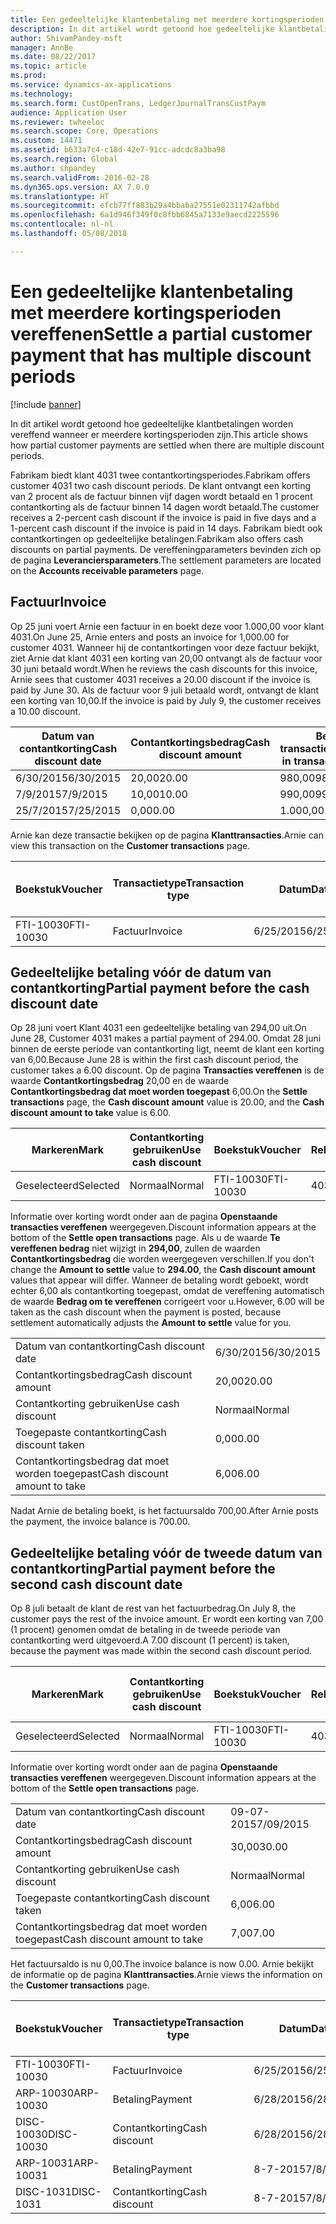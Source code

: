 ```yaml
---
title: Een gedeeltelijke klantenbetaling met meerdere kortingsperioden vereffenen
description: In dit artikel wordt getoond hoe gedeeltelijke klantbetalingen worden vereffend wanneer er meerdere kortingsperioden zijn.
author: ShivamPandey-msft
manager: AnnBe
ms.date: 08/22/2017
ms.topic: article
ms.prod: 
ms.service: dynamics-ax-applications
ms.technology: 
ms.search.form: CustOpenTrans, LedgerJournalTransCustPaym
audience: Application User
ms.reviewer: twheeloc
ms.search.scope: Core, Operations
ms.custom: 14471
ms.assetid: b633a7c4-c18d-42e7-91cc-adcdc8a3ba98
ms.search.region: Global
ms.author: shpandey
ms.search.validFrom: 2016-02-28
ms.dyn365.ops.version: AX 7.0.0
ms.translationtype: HT
ms.sourcegitcommit: efcb77ff883b29a4bbaba27551e02311742afbbd
ms.openlocfilehash: 6a1d946f349f0c8fbb6845a7133e9aecd2225596
ms.contentlocale: nl-nl
ms.lasthandoff: 05/08/2018

---
```


# <a name="settle-a-partial-customer-payment-that-has-multiple-discount-periods"></a><span data-ttu-id="0a115-103">Een gedeeltelijke klantenbetaling met meerdere kortingsperioden vereffenen</span><span class="sxs-lookup"><span data-stu-id="0a115-103">Settle a partial customer payment that has multiple discount periods</span></span>

[!include [banner](../includes/banner.md)]

<span data-ttu-id="0a115-104">In dit artikel wordt getoond hoe gedeeltelijke klantbetalingen worden vereffend wanneer er meerdere kortingsperioden zijn.</span><span class="sxs-lookup"><span data-stu-id="0a115-104">This article shows how partial customer payments are settled when there are multiple discount periods.</span></span>

<span data-ttu-id="0a115-105">Fabrikam biedt klant 4031 twee contantkortingsperiodes.</span><span class="sxs-lookup"><span data-stu-id="0a115-105">Fabrikam offers customer 4031 two cash discount periods.</span></span> <span data-ttu-id="0a115-106">De klant ontvangt een korting van 2 procent als de factuur binnen vijf dagen wordt betaald en 1 procent contantkorting als de factuur binnen 14 dagen wordt betaald.</span><span class="sxs-lookup"><span data-stu-id="0a115-106">The customer receives a 2-percent cash discount if the invoice is paid in five days and a 1-percent cash discount if the invoice is paid in 14 days.</span></span> <span data-ttu-id="0a115-107">Fabrikam biedt ook contantkortingen op gedeeltelijke betalingen.</span><span class="sxs-lookup"><span data-stu-id="0a115-107">Fabrikam also offers cash discounts on partial payments.</span></span> <span data-ttu-id="0a115-108">De vereffeningparameters bevinden zich op de pagina **Leveranciersparameters**.</span><span class="sxs-lookup"><span data-stu-id="0a115-108">The settlement parameters are located on the **Accounts receivable parameters** page.</span></span>

## <a name="invoice"></a><span data-ttu-id="0a115-109">Factuur</span><span class="sxs-lookup"><span data-stu-id="0a115-109">Invoice</span></span>
<span data-ttu-id="0a115-110">Op 25 juni voert Arnie een factuur in en boekt deze voor 1.000,00 voor klant 4031.</span><span class="sxs-lookup"><span data-stu-id="0a115-110">On June 25, Arnie enters and posts an invoice for 1,000.00 for customer 4031.</span></span> <span data-ttu-id="0a115-111">Wanneer hij de contantkortingen voor deze factuur bekijkt, ziet Arnie dat klant 4031 een korting van 20,00 ontvangt als de factuur voor 30 juni betaald wordt.</span><span class="sxs-lookup"><span data-stu-id="0a115-111">When he reviews the cash discounts for this invoice, Arnie sees that customer 4031 receives a 20.00 discount if the invoice is paid by June 30.</span></span> <span data-ttu-id="0a115-112">Als de factuur voor 9 juli betaald wordt, ontvangt de klant een korting van 10,00.</span><span class="sxs-lookup"><span data-stu-id="0a115-112">If the invoice is paid by July 9, the customer receives a 10.00 discount.</span></span>

| <span data-ttu-id="0a115-113">Datum van contantkorting</span><span class="sxs-lookup"><span data-stu-id="0a115-113">Cash discount date</span></span> | <span data-ttu-id="0a115-114">Contantkortingsbedrag</span><span class="sxs-lookup"><span data-stu-id="0a115-114">Cash discount amount</span></span> | <span data-ttu-id="0a115-115">Bedrag in transactievaluta</span><span class="sxs-lookup"><span data-stu-id="0a115-115">Amount in transaction currency</span></span> |
|--------------------|----------------------|--------------------------------|
| <span data-ttu-id="0a115-116">6/30/2015</span><span class="sxs-lookup"><span data-stu-id="0a115-116">6/30/2015</span></span>          | <span data-ttu-id="0a115-117">20,00</span><span class="sxs-lookup"><span data-stu-id="0a115-117">20.00</span></span>                | <span data-ttu-id="0a115-118">980,00</span><span class="sxs-lookup"><span data-stu-id="0a115-118">980.00</span></span>                         |
| <span data-ttu-id="0a115-119">7/9/2015</span><span class="sxs-lookup"><span data-stu-id="0a115-119">7/9/2015</span></span>           | <span data-ttu-id="0a115-120">10,00</span><span class="sxs-lookup"><span data-stu-id="0a115-120">10.00</span></span>                | <span data-ttu-id="0a115-121">990,00</span><span class="sxs-lookup"><span data-stu-id="0a115-121">990.00</span></span>                         |
| <span data-ttu-id="0a115-122">25/7/2015</span><span class="sxs-lookup"><span data-stu-id="0a115-122">7/25/2015</span></span>          | <span data-ttu-id="0a115-123">0,00</span><span class="sxs-lookup"><span data-stu-id="0a115-123">0.00</span></span>                 | <span data-ttu-id="0a115-124">1.000,00</span><span class="sxs-lookup"><span data-stu-id="0a115-124">1,000.00</span></span>                       |

<span data-ttu-id="0a115-125">Arnie kan deze transactie bekijken op de pagina **Klanttransacties**.</span><span class="sxs-lookup"><span data-stu-id="0a115-125">Arnie can view this transaction on the **Customer transactions** page.</span></span>

| <span data-ttu-id="0a115-126">Boekstuk</span><span class="sxs-lookup"><span data-stu-id="0a115-126">Voucher</span></span>   | <span data-ttu-id="0a115-127">Transactietype</span><span class="sxs-lookup"><span data-stu-id="0a115-127">Transaction type</span></span> | <span data-ttu-id="0a115-128">Datum</span><span class="sxs-lookup"><span data-stu-id="0a115-128">Date</span></span>      | <span data-ttu-id="0a115-129">Factuur</span><span class="sxs-lookup"><span data-stu-id="0a115-129">Invoice</span></span> | <span data-ttu-id="0a115-130">Debetbedrag in transactievaluta</span><span class="sxs-lookup"><span data-stu-id="0a115-130">Amount in transaction currency debit</span></span> | <span data-ttu-id="0a115-131">Creditbedrag in transactievaluta</span><span class="sxs-lookup"><span data-stu-id="0a115-131">Amount in transaction currency credit</span></span> | <span data-ttu-id="0a115-132">Saldo</span><span class="sxs-lookup"><span data-stu-id="0a115-132">Balance</span></span>  | <span data-ttu-id="0a115-133">Valuta</span><span class="sxs-lookup"><span data-stu-id="0a115-133">Currency</span></span> |
|-----------|------------------|-----------|---------|--------------------------------------|---------------------------------------|----------|----------|
| <span data-ttu-id="0a115-134">FTI-10030</span><span class="sxs-lookup"><span data-stu-id="0a115-134">FTI-10030</span></span> | <span data-ttu-id="0a115-135">Factuur</span><span class="sxs-lookup"><span data-stu-id="0a115-135">Invoice</span></span>          | <span data-ttu-id="0a115-136">6/25/2015</span><span class="sxs-lookup"><span data-stu-id="0a115-136">6/25/2015</span></span> | <span data-ttu-id="0a115-137">10030</span><span class="sxs-lookup"><span data-stu-id="0a115-137">10030</span></span>   | <span data-ttu-id="0a115-138">1.000,00</span><span class="sxs-lookup"><span data-stu-id="0a115-138">1,000.00</span></span>                             |                                       | <span data-ttu-id="0a115-139">1.000,00</span><span class="sxs-lookup"><span data-stu-id="0a115-139">1,000.00</span></span> | <span data-ttu-id="0a115-140">USD</span><span class="sxs-lookup"><span data-stu-id="0a115-140">USD</span></span>      |

## <a name="partial-payment-before-the-cash-discount-date"></a><span data-ttu-id="0a115-141">Gedeeltelijke betaling vóór de datum van contantkorting</span><span class="sxs-lookup"><span data-stu-id="0a115-141">Partial payment before the cash discount date</span></span>
<span data-ttu-id="0a115-142">Op 28 juni voert Klant 4031 een gedeeltelijke betaling van 294,00 uit.</span><span class="sxs-lookup"><span data-stu-id="0a115-142">On June 28, Customer 4031 makes a partial payment of 294.00.</span></span> <span data-ttu-id="0a115-143">Omdat 28 juni binnen de eerste periode van contantkorting ligt, neemt de klant een korting van 6,00.</span><span class="sxs-lookup"><span data-stu-id="0a115-143">Because June 28 is within the first cash discount period, the customer takes a 6.00 discount.</span></span> <span data-ttu-id="0a115-144">Op de pagina **Transacties vereffenen** is de waarde **Contantkortingsbedrag** 20,00 en de waarde **Contantkortingsbedrag dat moet worden toegepast** 6,00.</span><span class="sxs-lookup"><span data-stu-id="0a115-144">On the **Settle transactions** page, the **Cash discount amount** value is 20.00, and the **Cash discount amount to take** value is 6.00.</span></span>

| <span data-ttu-id="0a115-145">Markeren</span><span class="sxs-lookup"><span data-stu-id="0a115-145">Mark</span></span>     | <span data-ttu-id="0a115-146">Contantkorting gebruiken</span><span class="sxs-lookup"><span data-stu-id="0a115-146">Use cash discount</span></span> | <span data-ttu-id="0a115-147">Boekstuk</span><span class="sxs-lookup"><span data-stu-id="0a115-147">Voucher</span></span>   | <span data-ttu-id="0a115-148">Rekening</span><span class="sxs-lookup"><span data-stu-id="0a115-148">Account</span></span> | <span data-ttu-id="0a115-149">Datum</span><span class="sxs-lookup"><span data-stu-id="0a115-149">Date</span></span>      | <span data-ttu-id="0a115-150">Vervaldatum</span><span class="sxs-lookup"><span data-stu-id="0a115-150">Due date</span></span>  | <span data-ttu-id="0a115-151">Factuur</span><span class="sxs-lookup"><span data-stu-id="0a115-151">Invoice</span></span> | <span data-ttu-id="0a115-152">Bedrag in transactievaluta</span><span class="sxs-lookup"><span data-stu-id="0a115-152">Amount in transaction currency</span></span> | <span data-ttu-id="0a115-153">Valuta</span><span class="sxs-lookup"><span data-stu-id="0a115-153">Currency</span></span> | <span data-ttu-id="0a115-154">Bedrag om te vereffenen</span><span class="sxs-lookup"><span data-stu-id="0a115-154">Amount to settle</span></span> |
|----------|-------------------|-----------|---------|-----------|-----------|---------|--------------------------------|----------|------------------|
| <span data-ttu-id="0a115-155">Geselecteerd</span><span class="sxs-lookup"><span data-stu-id="0a115-155">Selected</span></span> | <span data-ttu-id="0a115-156">Normaal</span><span class="sxs-lookup"><span data-stu-id="0a115-156">Normal</span></span>            | <span data-ttu-id="0a115-157">FTI-10030</span><span class="sxs-lookup"><span data-stu-id="0a115-157">FTI-10030</span></span> | <span data-ttu-id="0a115-158">4031</span><span class="sxs-lookup"><span data-stu-id="0a115-158">4031</span></span>    | <span data-ttu-id="0a115-159">6/25/2015</span><span class="sxs-lookup"><span data-stu-id="0a115-159">6/25/2015</span></span> | <span data-ttu-id="0a115-160">25/7/2015</span><span class="sxs-lookup"><span data-stu-id="0a115-160">7/25/2015</span></span> | <span data-ttu-id="0a115-161">10030</span><span class="sxs-lookup"><span data-stu-id="0a115-161">10030</span></span>   | <span data-ttu-id="0a115-162">1.000,00</span><span class="sxs-lookup"><span data-stu-id="0a115-162">1,000.00</span></span>                       | <span data-ttu-id="0a115-163">USD</span><span class="sxs-lookup"><span data-stu-id="0a115-163">USD</span></span>      | <span data-ttu-id="0a115-164">294,00</span><span class="sxs-lookup"><span data-stu-id="0a115-164">294.00</span></span>           |

<span data-ttu-id="0a115-165">Informatie over korting wordt onder aan de pagina **Openstaande transacties vereffenen** weergegeven.</span><span class="sxs-lookup"><span data-stu-id="0a115-165">Discount information appears at the bottom of the **Settle open transactions** page.</span></span> <span data-ttu-id="0a115-166">Als u de waarde **Te vereffenen bedrag** niet wijzigt in **294,00**, zullen de waarden **Contantkortingsbedrag** die worden weergegeven verschillen.</span><span class="sxs-lookup"><span data-stu-id="0a115-166">If you don't change the **Amount to settle** value to **294.00**, the **Cash discount amount** values that appear will differ.</span></span> <span data-ttu-id="0a115-167">Wanneer de betaling wordt geboekt, wordt echter 6,00 als contantkorting toegepast, omdat de vereffening automatisch de waarde **Bedrag om te vereffenen** corrigeert voor u.</span><span class="sxs-lookup"><span data-stu-id="0a115-167">However, 6.00 will be taken as the cash discount when the payment is posted, because settlement automatically adjusts the **Amount to settle** value for you.</span></span>

|                              |           |
|------------------------------|-----------|
| <span data-ttu-id="0a115-168">Datum van contantkorting</span><span class="sxs-lookup"><span data-stu-id="0a115-168">Cash discount date</span></span>           | <span data-ttu-id="0a115-169">6/30/2015</span><span class="sxs-lookup"><span data-stu-id="0a115-169">6/30/2015</span></span> |
| <span data-ttu-id="0a115-170">Contantkortingsbedrag</span><span class="sxs-lookup"><span data-stu-id="0a115-170">Cash discount amount</span></span>         | <span data-ttu-id="0a115-171">20,00</span><span class="sxs-lookup"><span data-stu-id="0a115-171">20.00</span></span>     |
| <span data-ttu-id="0a115-172">Contantkorting gebruiken</span><span class="sxs-lookup"><span data-stu-id="0a115-172">Use cash discount</span></span>            | <span data-ttu-id="0a115-173">Normaal</span><span class="sxs-lookup"><span data-stu-id="0a115-173">Normal</span></span>    |
| <span data-ttu-id="0a115-174">Toegepaste contantkorting</span><span class="sxs-lookup"><span data-stu-id="0a115-174">Cash discount taken</span></span>          | <span data-ttu-id="0a115-175">0,00</span><span class="sxs-lookup"><span data-stu-id="0a115-175">0.00</span></span>      |
| <span data-ttu-id="0a115-176">Contantkortingsbedrag dat moet worden toegepast</span><span class="sxs-lookup"><span data-stu-id="0a115-176">Cash discount amount to take</span></span> | <span data-ttu-id="0a115-177">6,00</span><span class="sxs-lookup"><span data-stu-id="0a115-177">6.00</span></span>      |

<span data-ttu-id="0a115-178">Nadat Arnie de betaling boekt, is het factuursaldo 700,00.</span><span class="sxs-lookup"><span data-stu-id="0a115-178">After Arnie posts the payment, the invoice balance is 700.00.</span></span>

## <a name="partial-payment-before-the-second-cash-discount-date"></a><span data-ttu-id="0a115-179">Gedeeltelijke betaling vóór de tweede datum van contantkorting</span><span class="sxs-lookup"><span data-stu-id="0a115-179">Partial payment before the second cash discount date</span></span>
<span data-ttu-id="0a115-180">Op 8 juli betaalt de klant de rest van het factuurbedrag.</span><span class="sxs-lookup"><span data-stu-id="0a115-180">On July 8, the customer pays the rest of the invoice amount.</span></span> <span data-ttu-id="0a115-181">Er wordt een korting van 7,00 (1 procent) genomen omdat de betaling in de tweede periode van contantkorting werd uitgevoerd.</span><span class="sxs-lookup"><span data-stu-id="0a115-181">A 7.00 discount (1 percent) is taken, because the payment was made within the second cash discount period.</span></span>

| <span data-ttu-id="0a115-182">Markeren</span><span class="sxs-lookup"><span data-stu-id="0a115-182">Mark</span></span>     | <span data-ttu-id="0a115-183">Contantkorting gebruiken</span><span class="sxs-lookup"><span data-stu-id="0a115-183">Use cash discount</span></span> | <span data-ttu-id="0a115-184">Boekstuk</span><span class="sxs-lookup"><span data-stu-id="0a115-184">Voucher</span></span>   | <span data-ttu-id="0a115-185">Rekening</span><span class="sxs-lookup"><span data-stu-id="0a115-185">Account</span></span> | <span data-ttu-id="0a115-186">Datum</span><span class="sxs-lookup"><span data-stu-id="0a115-186">Date</span></span>      | <span data-ttu-id="0a115-187">Vervaldatum</span><span class="sxs-lookup"><span data-stu-id="0a115-187">Due date</span></span>  | <span data-ttu-id="0a115-188">Factuur</span><span class="sxs-lookup"><span data-stu-id="0a115-188">Invoice</span></span> | <span data-ttu-id="0a115-189">Debetbedrag in transactievaluta</span><span class="sxs-lookup"><span data-stu-id="0a115-189">Amount in transaction currency debit</span></span> | <span data-ttu-id="0a115-190">Creditbedrag in transactievaluta</span><span class="sxs-lookup"><span data-stu-id="0a115-190">Amount in transaction currency credit</span></span> | <span data-ttu-id="0a115-191">Valuta</span><span class="sxs-lookup"><span data-stu-id="0a115-191">Currency</span></span> | <span data-ttu-id="0a115-192">Bedrag om te vereffenen</span><span class="sxs-lookup"><span data-stu-id="0a115-192">Amount to settle</span></span> |
|----------|-------------------|-----------|---------|-----------|-----------|---------|--------------------------------------|---------------------------------------|----------|------------------|
| <span data-ttu-id="0a115-193">Geselecteerd</span><span class="sxs-lookup"><span data-stu-id="0a115-193">Selected</span></span> | <span data-ttu-id="0a115-194">Normaal</span><span class="sxs-lookup"><span data-stu-id="0a115-194">Normal</span></span>            | <span data-ttu-id="0a115-195">FTI-10030</span><span class="sxs-lookup"><span data-stu-id="0a115-195">FTI-10030</span></span> | <span data-ttu-id="0a115-196">4031</span><span class="sxs-lookup"><span data-stu-id="0a115-196">4031</span></span>    | <span data-ttu-id="0a115-197">6/25/2015</span><span class="sxs-lookup"><span data-stu-id="0a115-197">6/25/2015</span></span> | <span data-ttu-id="0a115-198">25/7/2015</span><span class="sxs-lookup"><span data-stu-id="0a115-198">7/25/2015</span></span> | <span data-ttu-id="0a115-199">10030</span><span class="sxs-lookup"><span data-stu-id="0a115-199">10030</span></span>   | <span data-ttu-id="0a115-200">700,00</span><span class="sxs-lookup"><span data-stu-id="0a115-200">700.00</span></span>                               |                                       | <span data-ttu-id="0a115-201">USD</span><span class="sxs-lookup"><span data-stu-id="0a115-201">USD</span></span>      | <span data-ttu-id="0a115-202">693,00</span><span class="sxs-lookup"><span data-stu-id="0a115-202">693.00</span></span>           |

<span data-ttu-id="0a115-203">Informatie over korting wordt onder aan de pagina **Openstaande transacties vereffenen** weergegeven.</span><span class="sxs-lookup"><span data-stu-id="0a115-203">Discount information appears at the bottom of the **Settle open transactions** page.</span></span>

|                              |           |
|------------------------------|-----------|
| <span data-ttu-id="0a115-204">Datum van contantkorting</span><span class="sxs-lookup"><span data-stu-id="0a115-204">Cash discount date</span></span>           | <span data-ttu-id="0a115-205">09-07-2015</span><span class="sxs-lookup"><span data-stu-id="0a115-205">7/09/2015</span></span> |
| <span data-ttu-id="0a115-206">Contantkortingsbedrag</span><span class="sxs-lookup"><span data-stu-id="0a115-206">Cash discount amount</span></span>         | <span data-ttu-id="0a115-207">30,00</span><span class="sxs-lookup"><span data-stu-id="0a115-207">30.00</span></span>     |
| <span data-ttu-id="0a115-208">Contantkorting gebruiken</span><span class="sxs-lookup"><span data-stu-id="0a115-208">Use cash discount</span></span>            | <span data-ttu-id="0a115-209">Normaal</span><span class="sxs-lookup"><span data-stu-id="0a115-209">Normal</span></span>    |
| <span data-ttu-id="0a115-210">Toegepaste contantkorting</span><span class="sxs-lookup"><span data-stu-id="0a115-210">Cash discount taken</span></span>          | <span data-ttu-id="0a115-211">6,00</span><span class="sxs-lookup"><span data-stu-id="0a115-211">6.00</span></span>      |
| <span data-ttu-id="0a115-212">Contantkortingsbedrag dat moet worden toegepast</span><span class="sxs-lookup"><span data-stu-id="0a115-212">Cash discount amount to take</span></span> | <span data-ttu-id="0a115-213">7,00</span><span class="sxs-lookup"><span data-stu-id="0a115-213">7.00</span></span>      |

<span data-ttu-id="0a115-214">Het factuursaldo is nu 0,00.</span><span class="sxs-lookup"><span data-stu-id="0a115-214">The invoice balance is now 0.00.</span></span> <span data-ttu-id="0a115-215">Arnie bekijkt de informatie op de pagina **Klanttransacties**.</span><span class="sxs-lookup"><span data-stu-id="0a115-215">Arnie views the information on the **Customer transactions** page.</span></span>

| <span data-ttu-id="0a115-216">Boekstuk</span><span class="sxs-lookup"><span data-stu-id="0a115-216">Voucher</span></span>    | <span data-ttu-id="0a115-217">Transactietype</span><span class="sxs-lookup"><span data-stu-id="0a115-217">Transaction type</span></span> | <span data-ttu-id="0a115-218">Datum</span><span class="sxs-lookup"><span data-stu-id="0a115-218">Date</span></span>      | <span data-ttu-id="0a115-219">Factuur</span><span class="sxs-lookup"><span data-stu-id="0a115-219">Invoice</span></span> | <span data-ttu-id="0a115-220">Debetbedrag in transactievaluta</span><span class="sxs-lookup"><span data-stu-id="0a115-220">Amount in transaction currency debit</span></span> | <span data-ttu-id="0a115-221">Creditbedrag in transactievaluta</span><span class="sxs-lookup"><span data-stu-id="0a115-221">Amount in transaction currency credit</span></span> | <span data-ttu-id="0a115-222">Saldo</span><span class="sxs-lookup"><span data-stu-id="0a115-222">Balance</span></span> | <span data-ttu-id="0a115-223">Valuta</span><span class="sxs-lookup"><span data-stu-id="0a115-223">Currency</span></span> |
|------------|------------------|-----------|---------|--------------------------------------|---------------------------------------|---------|----------|
| <span data-ttu-id="0a115-224">FTI-10030</span><span class="sxs-lookup"><span data-stu-id="0a115-224">FTI-10030</span></span>  | <span data-ttu-id="0a115-225">Factuur</span><span class="sxs-lookup"><span data-stu-id="0a115-225">Invoice</span></span>          | <span data-ttu-id="0a115-226">6/25/2015</span><span class="sxs-lookup"><span data-stu-id="0a115-226">6/25/2015</span></span> | <span data-ttu-id="0a115-227">10030</span><span class="sxs-lookup"><span data-stu-id="0a115-227">10030</span></span>   | <span data-ttu-id="0a115-228">1.000,00</span><span class="sxs-lookup"><span data-stu-id="0a115-228">1,000.00</span></span>                             |                                       | <span data-ttu-id="0a115-229">0,00</span><span class="sxs-lookup"><span data-stu-id="0a115-229">0.00</span></span>    | <span data-ttu-id="0a115-230">USD</span><span class="sxs-lookup"><span data-stu-id="0a115-230">USD</span></span>      |
| <span data-ttu-id="0a115-231">ARP-10030</span><span class="sxs-lookup"><span data-stu-id="0a115-231">ARP-10030</span></span>  |  <span data-ttu-id="0a115-232">Betaling</span><span class="sxs-lookup"><span data-stu-id="0a115-232">Payment</span></span>         | <span data-ttu-id="0a115-233">6/28/2015</span><span class="sxs-lookup"><span data-stu-id="0a115-233">6/28/2015</span></span> |         |                                      | <span data-ttu-id="0a115-234">294,00</span><span class="sxs-lookup"><span data-stu-id="0a115-234">294.00</span></span>                                | <span data-ttu-id="0a115-235">0,00</span><span class="sxs-lookup"><span data-stu-id="0a115-235">0.00</span></span>    | <span data-ttu-id="0a115-236">USD</span><span class="sxs-lookup"><span data-stu-id="0a115-236">USD</span></span>      |
| <span data-ttu-id="0a115-237">DISC-10030</span><span class="sxs-lookup"><span data-stu-id="0a115-237">DISC-10030</span></span> |  <span data-ttu-id="0a115-238">Contantkorting</span><span class="sxs-lookup"><span data-stu-id="0a115-238">Cash discount</span></span>   | <span data-ttu-id="0a115-239">6/28/2015</span><span class="sxs-lookup"><span data-stu-id="0a115-239">6/28/2015</span></span> |         |                                      | <span data-ttu-id="0a115-240">6,00</span><span class="sxs-lookup"><span data-stu-id="0a115-240">6.00</span></span>                                  | <span data-ttu-id="0a115-241">0,00</span><span class="sxs-lookup"><span data-stu-id="0a115-241">0.00</span></span>    | <span data-ttu-id="0a115-242">USD</span><span class="sxs-lookup"><span data-stu-id="0a115-242">USD</span></span>      |
| <span data-ttu-id="0a115-243">ARP-10031</span><span class="sxs-lookup"><span data-stu-id="0a115-243">ARP-10031</span></span>  |  <span data-ttu-id="0a115-244">Betaling</span><span class="sxs-lookup"><span data-stu-id="0a115-244">Payment</span></span>         | <span data-ttu-id="0a115-245">8-7-2015</span><span class="sxs-lookup"><span data-stu-id="0a115-245">7/8/2015</span></span>  |         |                                      | <span data-ttu-id="0a115-246">693,00</span><span class="sxs-lookup"><span data-stu-id="0a115-246">693.00</span></span>                                | <span data-ttu-id="0a115-247">0,00</span><span class="sxs-lookup"><span data-stu-id="0a115-247">0.00</span></span>    | <span data-ttu-id="0a115-248">USD</span><span class="sxs-lookup"><span data-stu-id="0a115-248">USD</span></span>      |
| <span data-ttu-id="0a115-249">DISC-1031</span><span class="sxs-lookup"><span data-stu-id="0a115-249">DISC-1031</span></span>  |  <span data-ttu-id="0a115-250">Contantkorting</span><span class="sxs-lookup"><span data-stu-id="0a115-250">Cash discount</span></span>   | <span data-ttu-id="0a115-251">8-7-2015</span><span class="sxs-lookup"><span data-stu-id="0a115-251">7/8/2015</span></span>  |         |                                      | <span data-ttu-id="0a115-252">7,00</span><span class="sxs-lookup"><span data-stu-id="0a115-252">7.00</span></span>                                  | <span data-ttu-id="0a115-253">0,00</span><span class="sxs-lookup"><span data-stu-id="0a115-253">0.00</span></span>    | <span data-ttu-id="0a115-254">USD</span><span class="sxs-lookup"><span data-stu-id="0a115-254">USD</span></span>      |






